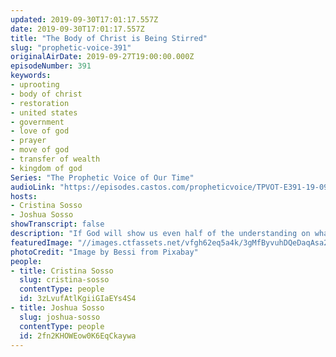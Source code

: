 ```yaml
---
updated: 2019-09-30T17:01:17.557Z
date: 2019-09-30T17:01:17.557Z
title: "The Body of Christ is Being Stirred"
slug: "prophetic-voice-391"
originalAirDate: 2019-09-27T19:00:00.000Z
episodeNumber: 391
keywords:
- uprooting
- body of christ
- restoration
- united states
- government
- love of god
- prayer
- move of god
- transfer of wealth
- kingdom of god
Series: "The Prophetic Voice of Our Time"
audioLink: "https://episodes.castos.com/propheticvoice/TPVOT-E391-19-09-28-29-The-Body-of-Christ-is-Being-Stirred.mp3"
hosts:
- Cristina Sosso
- Joshua Sosso
showTranscript: false
description: "If God will show us even half of the understanding on what is already (taking) place, all the wickedness that is happening in Washington D.C., we will be so shocked and we will be disheartened. But we are united now, and I know that most of you if not all of you are being stirred for the past few weeks, for the past month, that there is something going on and said, “What can I do?” But the body of Christ is being stirred..."
featuredImage: "//images.ctfassets.net/vfgh62eq5a4k/3gMfByvuhDQeDaqAsa2Ks7/a88434a59e882968bd3705ec5b05cf43/tree-832079.jpg"
photoCredit: "Image by Bessi from Pixabay"
people:
- title: Cristina Sosso
  slug: cristina-sosso
  contentType: people
  id: 3zLvufAtlKgiiGIaEYs4S4
- title: Joshua Sosso
  slug: joshua-sosso
  contentType: people
  id: 2fn2KHOWEow0K6EqCkaywa
---
```

